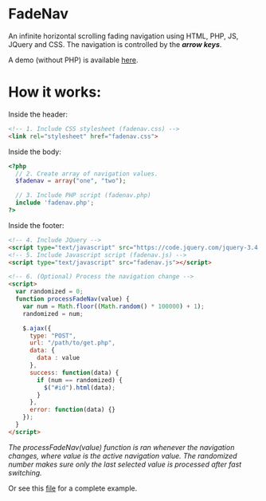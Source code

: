 # FadeNav
An infinite horizontal scrolling fading navigation using HTML, PHP, JS, JQuery and CSS. The navigation is controlled by the ***arrow keys***.

A demo (without PHP) is available [here](https://fadenav.natamus.com/demo.html).

# How it works:
Inside the header:
```html
<!-- 1. Include CSS stylesheet (fadenav.css) -->
<link rel="stylesheet" href="fadenav.css">
```
Inside the body:
```php
<?php
  // 2. Create array of navigation values.
  $fadenav = array("one", "two");

  // 3. Include PHP script (fadenav.php)
  include 'fadenav.php';
?>
```
Inside the footer:
```html
<!-- 4. Include JQuery -->
<script type="text/javascript" src="https://code.jquery.com/jquery-3.4.1.min.js"></script>
<!-- 5. Include Javascript script (fadenav.js) -->
<script type="text/javascript" src="fadenav.js"></script>
```
```html
<!-- 6. (Optional) Process the navigation change -->
<script>
  var randomized = 0;
  function processFadeNav(value) {
    var num = Math.floor((Math.random() * 100000) + 1);
    randomized = num;

    $.ajax({
      type: "POST",
      url: "/path/to/get.php",
      data: { 
        data : value
      },
      success: function(data) {
        if (num == randomized) {
          $("#id").html(data);
        }
      },
      error: function(data) {}
    });
  }
</script>
```
*The processFadeNav(value) function is ran whenever the navigation changes, where value is the active navigation value.*
*The randomized number makes sure only the last selected value is processed after fast switching.*

Or see this [file](https://github.com/natamus/fadenav/blob/master/example.php) for a complete example.